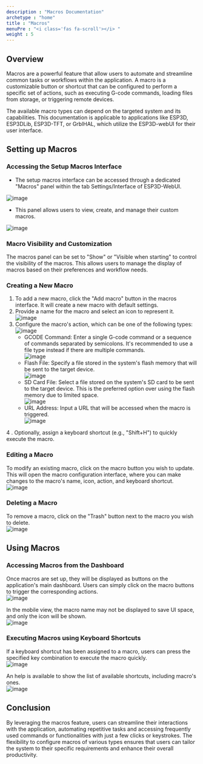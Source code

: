 ```yaml
---
description : "Macros Documentation"
archetype : "home"
title : "Macros"
menuPre : "<i class='fas fa-scroll'></i> "
weight : 5
---
```


## Overview
Macros are a powerful feature that allow users to automate and streamline common tasks or workflows within the application. A macro is a customizable button or shortcut that can be configured to perform a specific set of actions, such as executing G-code commands, loading files from storage, or triggering remote devices.

The available macro types can depend on the targeted system and its capabilities. This documentation is applicable to applications like ESP3D, ESP3DLib, ESP3D-TFT, or GrblHAL, which utilize the ESP3D-webUI for their user interface.

## Setting up Macros

### Accessing the Setup Macros Interface 

* The setup macros interface can be accessed through a dedicated "Macros" panel within the tab Settings/Interface of ESP3D-WebUI.

![image](settings.png?width=400px)

* This panel allows users to view, create, and manage their custom macros.

![image](macrolist.png?width=400px)

### Macro Visibility and Customization
The macros panel can be set to "Show" or "Visible when starting" to control the visibility of the macros.
This allows users to manage the display of macros based on their preferences and workflow needs.

### Creating a New Macro
1. To add a new macro, click the "Add macro" button in the macros interface. It will create a new macro with default settings.
2. Provide a name for the macro and select an icon to represent it.   
![image](macroicons.png?width=400px)
3. Configure the macro's action, which can be one of the following types:   
![image](macrotypes.png?width=400px)
   * GCODE Command: Enter a single G-code command or a sequence of commands separated by semicolons. It's recommended to use a file type instead if there are multiple commands.    
   ![image](macro.png?width=400px)
   * Flash File: Specify a file stored in the system's flash memory that will be sent to the target device.   
   ![image](macroflash.png?width=400px)
   * SD Card File: Select a file stored on the system's SD card to be sent to the target device. This is the preferred option over using the flash memory due to limited space.    
    ![image](macrosd.png?width=400px)
   * URL Address: Input a URL that will be accessed when the macro is triggered.    
    ![image](macrourl.png?width=400px)

4 . Optionally, assign a keyboard shortcut (e.g., "Shift+H") to quickly execute the macro.

### Editing a Macro
To modify an existing macro, click on the macro button  you wish to update. This will open the macro configuration interface, where you can make changes to the macro's name, icon, action, and keyboard shortcut.    
![image](macroedit.png?width=400px)

### Deleting a Macro
To remove a macro, click on the "Trash" button next to the macro you wish to delete.    
![image](macrodelete.png?width=400px)

## Using Macros

### Accessing Macros from the Dashboard
Once macros are set up, they will be displayed as buttons on the application's main dashboard.
Users can simply click on the macro buttons to trigger the corresponding actions.    
![image](macrodashboard.png?width=400px)

In the mobile view, the macro name may not be displayed to save UI space, and only the icon will be shown.    
![image](themobileview.png?width=400px)

### Executing Macros using Keyboard Shortcuts
If a keyboard shortcut has been assigned to a macro, users can press the specified key combination to execute the macro quickly.    
![image](macroshortcuts.png?width=400px)

An help is available to show the list of available shortcuts, including macro's ones.    
![image](shortcutshelp.png?width=400px)


## Conclusion
By leveraging the macros feature, users can streamline their interactions with the application, automating repetitive tasks and accessing frequently used commands or functionalities with just a few clicks or keystrokes. The flexibility to configure macros of various types ensures that users can tailor the system to their specific requirements and enhance their overall productivity.
